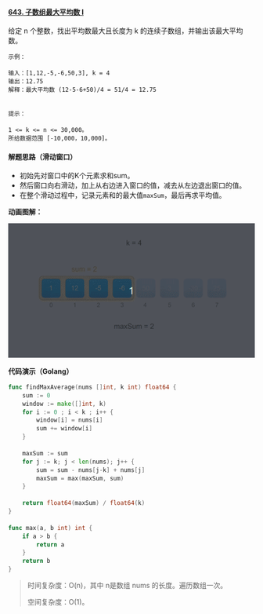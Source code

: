 #### [643. 子数组最大平均数 I](https://leetcode-cn.com/problems/maximum-average-subarray-i/)

给定 n 个整数，找出平均数最大且长度为 k 的连续子数组，并输出该最大平均数。 

```
示例：

输入：[1,12,-5,-6,50,3], k = 4
输出：12.75
解释：最大平均数 (12-5-6+50)/4 = 51/4 = 12.75


提示：

1 <= k <= n <= 30,000。
所给数据范围 [-10,000，10,000]。
```

#### 解题思路（滑动窗口）

- 初始先对窗口中的K个元素求和sum。
- 然后窗口向右滑动，加上从右边进入窗口的值，减去从左边退出窗口的值。
- 在整个滑动过程中，记录元素和的最大值`maxSum`，最后再求平均值。

**动画图解：**

![]()![leetcode643](images/leetcode643.gif)

**代码演示（Golang）**

```go
func findMaxAverage(nums []int, k int) float64 {
	sum := 0
	window := make([]int, k)
	for i := 0 ; i < k ; i++ {
		window[i] = nums[i]
		sum += window[i]
	}

	maxSum := sum
	for j := k; j < len(nums); j++ {
		sum = sum - nums[j-k] + nums[j]
		maxSum = max(maxSum, sum)
	}
	
	return float64(maxSum) / float64(k)
}

func max(a, b int) int {
	if a > b {
		return a
	}
	return b
}
```

> 时间复杂度：O(n)，其中 n是数组 nums 的长度。遍历数组一次。
>
> 空间复杂度：O(1)。